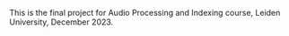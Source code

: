 This is the final project for Audio Processing and Indexing course, Leiden University, December 2023. 

